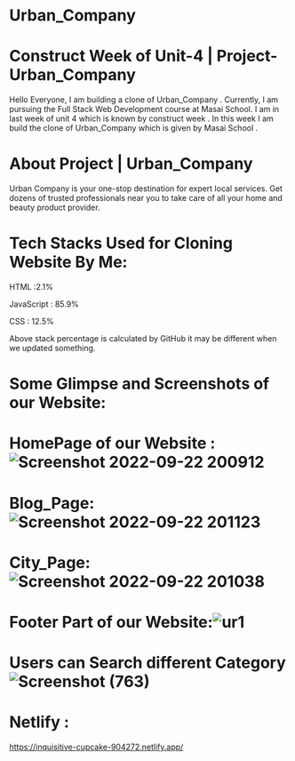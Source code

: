 # Urban_Company

# Construct Week of Unit-4 | Project-Urban_Company


Hello Everyone, I am building a clone of Urban_Company
. Currently, I am pursuing the Full Stack Web Development course at Masai School. I am in last week of unit 4 which is known by construct week . In this week I am build the clone of Urban_Company
 which is given by Masai School .

# About Project | Urban_Company


Urban Company is your one-stop destination for expert local services. Get dozens of trusted professionals near you to take care of all your home and beauty product provider.
# Tech Stacks Used for Cloning Website By Me:
HTML :2.1%

JavaScript : 85.9%

CSS : 12.5%

Above stack percentage is calculated by GitHub it may be different when we updated something.

# Some Glimpse and Screenshots of our Website:

# HomePage of our Website :![Screenshot 2022-09-22 200912](https://user-images.githubusercontent.com/101570475/199772031-fffc3bd0-a023-474d-b83c-84c8e9b27bae.png)


# Blog_Page:![Screenshot 2022-09-22 201123](https://user-images.githubusercontent.com/101570475/199772866-7b03af4f-a700-410e-bc56-8bb5c9463fb5.png)


# City_Page:![Screenshot 2022-09-22 201038](https://user-images.githubusercontent.com/101570475/199773043-0ab93db5-c6c4-4454-8bad-77087f45391b.png)


# Footer Part of our Website:![ur1](https://user-images.githubusercontent.com/101570475/199773883-de27c552-75e4-4099-bedc-489ae9041606.png)


# Users can Search different Category![Screenshot (763)](https://user-images.githubusercontent.com/101010104/192707482-c29627a8-2342-4813-a03d-f610ea2274e9.png)

 # Netlify :
https://inquisitive-cupcake-904272.netlify.app/

